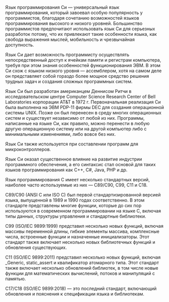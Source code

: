 Язык программирования Си — универсальный язык программирования, который завоевал особую популярность у программистов, благодаря сочетанию возможностей языков программирования высокого и низкого уровней. Большинство программистов предпочитают использовать язык Си для серьезных разработок потому, что их привлекают такие особенности языка, как свобода выражения мыслей, мобильность и чрезвычайная доступность.

Язык Си дает возможность программисту осуществлять непосредственный доступ к ячейкам памяти и регистрам компьютера, требуя при этом знания особенностей функционирования ЭВМ. В этом Си схож с языком низкого уровня — ассемблером, хотя на самом деле он представляет собой гораздо более мощное средство решения трудных задач и создания сложных программных систем.

Язык Си был разработан американцем Деннисом Ритчи в исследовательском центре Computer Science Research Center of Bell Laboratories корпорации AT&T в 1972 г. Первоначальная реализация Си была выполнена на ЭВМ PDP-11 фирмы DEC для создания операционной системы UNIX. Позже он был перенесен в среду многих операционных систем и существует независимо от любой из них. Программы, написанные на языке Си, как правило, можно перенести в любую другую операционную систему или на другой компьютер либо с минимальными изменениями, либо вовсе без них.

Язык Си также используется при составлении программ для микроконтроллеров.

Язык Си оказал существенное влияние на развитие индустрии программного обеспечения, а его синтаксис стал основой для таких языков программирования как C++, C#, Java, PHP и др.

Язык программирования C имеет несколько стандартных версий, наиболее часто используемые из них — C89/C90, C99, C11 и C18.

C89/C90 (ANSI C или ISO C) был первой стандартизированной версией языка, выпущенной в 1989 и 1990 годах соответственно. В этом стандарте представлены многие функции, которые до сих пор используются в современном программировании на языке C, включая типы данных, структуры управления и стандартные библиотеки.

C99 (ISO/IEC 9899:1999) представил несколько новых функций, включая массивы переменной длины, гибкие элементы массива, комплексные числа, встроенные функции и назначенные инициализаторы. Этот стандарт также включает несколько новых библиотечных функций и обновления существующих.

C11 (ISO/IEC 9899:2011) представил несколько новых функций, включая _Generic, static_assert и квалификатор атомарного типа. Этот стандарт также включает несколько обновлений библиотек, в том числе новые функции для математических вычислений, потоков и манипуляций с памятью.

C17/C18 (ISO/IEC 9899:2018) — это последний стандарт, включающий обновления и пояснения к спецификации языка и библиотекам.